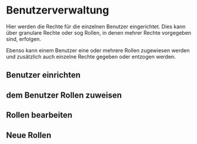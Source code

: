 # Benutzerverwaltung

Hier werden die Rechte für die einzelnen Benutzer eingerichtet. Dies kann über granulare Rechte oder sog Rollen, in denen mehrer Rechte vorgegeben sind, erfolgen. 

Ebenso kann einem Benutzer eine oder mehrere Rollen zugewiesen werden und zusätzlich auch einzelne Rechte gegeben oder entzogen werden. 

## Benutzer einrichten

## dem Benutzer Rollen zuweisen

## Rollen bearbeiten

## Neue Rollen 